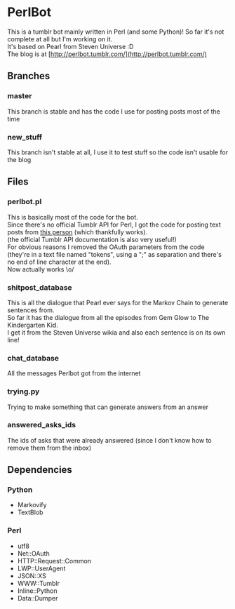 # PerlBot
This is a tumblr bot mainly written in Perl (and some Python)! So far it's not complete at all but I'm working on it.<br/>
It's based on Pearl from Steven Universe :D<br/>
The blog is at [http://perlbot.tumblr.com/](http://perlbot.tumblr.com/)

## Branches
### master
This branch is stable and has the code I use for posting posts most of the time
### new_stuff
This branch isn't stable at all, I use it to test stuff so the code isn't usable for the blog

## Files
### perlbot.pl
This is basically most of the code for the bot.<br/>
Since there's no official Tumblr API for Perl, I got the code for posting text posts from [this person](https://txlab.wordpress.com/2011/09/03/using-tumblr-api-v2-from-perl/#comment-7004) (which thankfully works).<br/>
(the official Tumblr API documentation is also very useful!)</br>
For obvious reasons I removed the OAuth parameters from the code (they're in a text file named "tokens", using a ";" as separation and there's no end of line character at the end).<br/>
Now actually works \o/

### shitpost_database
This is all the dialogue that Pearl ever says for the Markov Chain to generate sentences from.<br/>
So far it has the dialogue from all the episodes from Gem Glow to The Kindergarten Kid.<br/>
I get it from the Steven Universe wikia and also each sentence is on its own line!

### chat_database
All the messages Perlbot got from the internet

### trying.py
Trying to make something that can generate answers from an answer

### answered\_asks\_ids
The ids of asks that were already answered (since I don't know how to remove them from the inbox)

## Dependencies
### Python
*	Markovify
*	TextBlob

### Perl
*	utf8
*	Net::OAuth
*	HTTP::Request::Common
*	LWP::UserAgent
*	JSON::XS
*	WWW::Tumblr
*	Inline::Python
*	Data::Dumper

